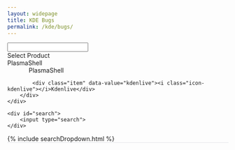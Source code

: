 ```yaml
---
layout: widepage
title: KDE Bugs
permalink: /kde/bugs/
---
```


<style type="text/css">
header,
footer,
#sidenav {
	display: none;
}
.page-content .wrapper {
	width: calc(100vw - (30px * 2));
	max-width: 1024px;
}
</style>

<style type="text/css">
#product,
#search {
	margin-bottom: 1em;
}

#search input {
	width: 100%;
	position: relative;
	padding: .5em;
	border: 1px solid #ccc;
	border-radius: 4px;
}
.hidden {
	display: none;
}
#product .menu .item.indent {
	padding-left: 3.5em;
}
</style>

<div id="queryForm">
	<div id="product" width="50%" class="searchDropdown" data-value="plasmashell">
		<input type="search">
		<div class="text defaultText">Select Product</div>
		<div class="menu">
			<div class="item" data-value="plasmashell"><i class="icon-plasmashell"></i>PlasmaShell</div>
			<div class="item indent" data-value="plasmashell"><i class="icon-plasmashell"></i>PlasmaShell</div>

			<div class="item" data-value="kdenlive"><i class="icon-kdenlive"></i>Kdenlive</div>
		</div>
	</div>

	<div id="search">
		<input type="search">
	</div>
</div>
{% include searchDropdown.html %}
<script type="text/javascript">
	var productSearchDropdown = document.querySelector('#product')
	productSearchDropdown.addEventListener('valueSelected', function(){
		console.log('window.product', window.product, productSearchDropdown.getAttribute('data-value'))
		window.product = productSearchDropdown.getAttribute('data-value')
		var searchInput = document.querySelector('#search input')
		searchInput.value = ""
	})


	var searchInput = document.querySelector('#search input')
	var searchThrottleId = 0
	function updateSearch() {
		searchThrottleId = 0
		var query = searchInput.value.toLowerCase()
		var showAll = !query
		var visibleBugs = []
		for (var table of document.querySelectorAll('.buglist')) {
			var visibleCount = 0
			for (var bugItem of table.querySelectorAll('.bug-item')) {
				var bugSummary = bugItem.getAttribute('data-summary') || ''
				var queryIndex = bugSummary.toLowerCase().indexOf(query)
				if (showAll || queryIndex >= 0) {
					bugItem.classList.remove('hidden')
					visibleCount += 1
					visibleBugs.push(bugItem)
				} else {
					bugItem.classList.add('hidden')
				}
				
				var bugSummaryEl = bugItem.querySelector('.bug-summary')
				if (queryIndex >= 0) {
					var queryRegex = new RegExp(query, 'ig')
					bugSummaryEl.innerHTML = bugSummary.replace(queryRegex, '<span class="search-highlight">$&</span>')
				} else {
					bugSummaryEl.textContent = bugSummary
				}
			}
		}
		console.log('updateSearch', query, visibleBugs)
	}

	function bindThrottledEvent(el, eventType, callback, interval) {
		var timerId = 0
		function onTimeout() {
			timerId = 0
			callback()
		}
		function onInput() {
			if (timerId) {
				clearTimeout(timerId)
			}
			timerId = setTimeout(onTimeout, 100)
		}
		el.addEventListener(eventType, onInput)
		return onInput
	}


	function fetchQueriedBugs() {
		fetchProductBugs(window.product, searchInput.value)
	}


	bindThrottledEvent(searchInput, 'input', updateSearch, 100)
	var onInput = bindThrottledEvent(searchInput, 'input', fetchQueriedBugs, 1000)
	productSearchDropdown.addEventListener('valueSelected', onInput)
</script>

<style type="text/css">
/* GitHub theme */
.buglist {
	width: 100%;
	border: 1px solid #e1e4e8;
	border-top: none;
}
.bug-item {
	border-top: 1px solid #e1e4e8;
}
.bug-item:hover {
	background-color: #ebf2fb;
}
.bug-row {
	display: flex;
	flex-direction: row;
}
.bug-row > * {
	display: table-cell;
}
.bug-status {
	padding-top: 8px;
	padding-left: 16px;
	padding-right: 8px;
	font-size: 24px;
	line-height: 24px;
	width: 24px;
	vertical-align: middle;
}
.bug-status .octicon {
	display: inline-block;
	vertical-align: text-top;
	fill: currentColor;
}
.octicon-issue-opened {
	color: #28a745;
}
.bug-contents {
	padding: 8px;
	flex: 1; /* fill width */
}
.bug-rightside {
	padding: 8px;
}
.bug-id {
	font-size: 16px;
	vertical-align: middle;
}
.bug-summary {
	font-size: 16px;
	font-weight: 600;
	vertical-align: middle;
}
.bug-summary,
.bug-summary:visited {
	color: #24292e;
}
.bug-item.bug-critical .bug-summary {
	color: #f00;
}
.bug-item.bug-resolved .bug-summary {
	color: #92969D;
}
.bug-summary:hover {
	color: #0366d6;
	text-decoration: none;
}
.search-highlight {
	display: inline-block;
	background-color: yellow;
}
.bug-labels {
	line-height: 1.5;
}
a.bug-label {
	display: inline-block;
	vertical-align: text-top;
	height: 20px;
	padding: 0.15em 4px;
	font-size: 12px;
	font-weight: 600;
	line-height: 20px;
	border-radius: 2px;
	margin-top: -2px;
	box-shadow: inset 0 -1px 0 rgba(27,31,35,0.12);
}
a.bug-label,
a.bug-label:visited {
	background-color: #bfdadc;
	color: #244042;
}
a.bug-label:hover {
	text-decoration: none;
}
a.bug-label.bug-component {
	font-size: 14px;
}
a.bug-label.bug-resolution-UNMAINTAINED {
	background-color: #92969D;
	color: #FFFFFF;
}
a.bug-label.bug-resolution-FIXED {
	background-color: #bfe5bf;
	color: #000000;
}
a.bug-label.bug-resolution-DUPLICATE,
a.bug-label.bug-resolution-INVALID {
	background-color: #e5e5e5;
	color: #666;
}
.bug-critical a.bug-label.bug-severity {
	background-color: #a90f0f;
	color: #fde8e8;
	text-transform: uppercase;
}

</style>
<div class="buglist" name="buglist">
</div>
<div id="bug-template" class="buglist" style="display: none">
	<div class="bug-item">
		<div class="bug-row">
			<div class="bug-status"></div>
			<div class="bug-contents">
				<div>
					<span class="bug-labels">
						<a class="bug-label bug-component">general</a>
					</span>
					<a class="bug-summary" href="https://bugs.kde.org/show_bug.cgi?id=54973">program launch doesn't show error message on linker error</a>
					<span class="bug-id">#54973</span>
				</div>
			</div>
			<div class="bug-rightside">
				<span class="bug-labels">
					<a class="bug-label bug-severity">normal</a>
					<a class="bug-label bug-resolution">fixed</a>
				</span>	
			</div>
		</div>
	</div>
</div>


<script type="text/javascript">

function el(html) {
	var e = document.createElement('div')
	e.innerHTML = html.trim()
	console.log(e)
	console.log(e.firstChild)
	return e.removeChild(e.firstChild)
}
var octiconIssueOpened = '<svg class="octicon octicon-issue-opened open" viewBox="0 0 14 16" version="1.1" aria-hidden="true"><path fill-rule="evenodd" d="M7 2.3c3.14 0 5.7 2.56 5.7 5.7s-2.56 5.7-5.7 5.7A5.71 5.71 0 0 1 1.3 8c0-3.14 2.56-5.7 5.7-5.7zM7 1C3.14 1 0 4.14 0 8s3.14 7 7 7 7-3.14 7-7-3.14-7-7-7zm1 3H6v5h2V4zm0 6H6v2h2v-2z"></path></svg>'
var octiconIssueClosed = '<svg class="octicon octicon-issue-closed closed" viewBox="0 0 16 16" version="1.1" aria-hidden="true"><path fill-rule="evenodd" d="M7 10h2v2H7v-2zm2-6H7v5h2V4zm1.5 1.5l-1 1L12 9l4-4.5-1-1L12 7l-1.5-1.5zM8 13.7A5.71 5.71 0 0 1 2.3 8c0-3.14 2.56-5.7 5.7-5.7 1.83 0 3.45.88 4.5 2.2l.92-.92A6.947 6.947 0 0 0 8 1C4.14 1 1 4.14 1 8s3.14 7 7 7 7-3.14 7-7l-1.52 1.52c-.66 2.41-2.86 4.19-5.48 4.19v-.01z"></path></svg>'
function renderBug(bug) {
	var bugTemplate = document.querySelector('#bug-template')
	console.log('bugTemplate', bugTemplate)
	console.log('bugTemplate.innerHTML', bugTemplate.innerHTML)
	var bugEl = el(bugTemplate.innerHTML)
	console.log('bugEl', bugEl)
	var bugStatus = bugEl.querySelector('.bug-status')
	if (bug.status == "RESOLVED") {
		bugStatus.innerHTML = octiconIssueClosed
		bugEl.classList.add('bug-resolved')
	} else {
		bugStatus.innerHTML = octiconIssueOpened
		bugEl.classList.add('bug-open')
	}

	var bugComponent = bugEl.querySelector('.bug-component')
	bugComponent.textContent = bug.component

	var bugId = bugEl.querySelector('.bug-id')
	bugId.textContent = '#' + bug.id

	var bugSummary = bugEl.querySelector('.bug-summary')
	bugEl.setAttribute('data-summary', bug.summary)
	bugSummary.textContent = bug.summary
	bugSummary.href = 'https://bugs.kde.org/show_bug.cgi?id=' + bug.id

	var bugResolution = bugEl.querySelector('.bug-resolution')
	if (bug.resolution) {
		bugResolution.textContent = bug.resolution
		bugResolution.classList.add('bug-resolution-' + bug.resolution)
	} else {
		bugResolution.remove()
	}

	var bugSeverity = bugEl.querySelector('.bug-severity')
	if (bug.severity) {
		bugSeverity.textContent = bug.severity
		bugSeverity.classList.add('bug-severity-' + bug.resolution)
		if (bug.severity == 'critical' || bug.severity == 'grave' || bug.severity == 'major' || bug.severity == 'crash') {
			bugEl.classList.add('bug-critical')
		} else { // We don't care about normal/minor/wishlist/task
			bugSeverity.remove()
		}
	}
	
	return bugEl
}
function renderBugList(bugListData) {
	var bugList = document.querySelector('.buglist[name="buglist"]')

	// Clear existing list
	while (bugList.firstChild) {
		bugList.removeChild(bugList.firstChild)
	}

	for (var bug of bugListData.bugs) {
		var bugEl = renderBug(bug)
		bugList.appendChild(bugEl)
	}

	updateSearch()
}

window.product = 'plasmashell'
window.bugLimit = 25
function fetchProductBugs(product, query) {
	var url = 'https://bugs.kde.org/rest/bug'
	url += '?limit=' + window.bugLimit
	if (product) {
		url += '&product=' + encodeURIComponent(product)
	}
	url += '&order=bug_id%20DESC'
	if (query) {
		url += '&short_desc_type=allwordssubstr'
		url += '&short_desc=' + encodeURIComponent(query)
	}

	fetch(url).then(function(response){
		return response.json()
	}).then(function(data){
		console.log(data)
		renderBugList(data)
	}).catch(function(error){
		console.log(error)
	})
}

function renderProductList(data) {
	var productMenu = document.querySelector('#product .menu')
	for (var product of data) {
		productMenu.searchDropdown.addMenuItem(product.product, product.repoName)
	}
	window.setupAllSearchDropdowns()
}

function fetchProductList() {
	return fetch('/js/kde-products.json').then(function(response){
		return response.json()
	}).then(function(data){
		console.log(data)
		renderProductList(data)
	}).catch(function(error){
		console.log(error)
	})
}

fetchProductList().then(function(){
	fetchProductBugs(window.product)
})


</script>
<script type="text/javascript">
function fetchDebugBugs() {
	var url = '/js/plasmashell-bugs.json'
	fetch(url).then(function(response){
		return response.json()
	}).then(function(data){
		console.log(data)
		renderBugList(data)
	}).catch(function(error){
		console.log(error)
	})
}

// fetchDebugBugs()

</script>